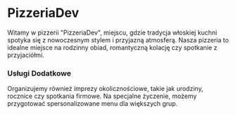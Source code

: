 # PizzeriaDev

Witamy w pizzerii "PizzeriaDev", miejscu, gdzie tradycja włoskiej kuchni spotyka się z nowoczesnym stylem i przyjazną atmosferą. Nasza pizzeria to idealne miejsce na rodzinny obiad, romantyczną kolację czy spotkanie z przyjaciółmi.

### Usługi Dodatkowe

Organizujemy również imprezy okolicznościowe, takie jak urodziny, rocznice czy spotkania firmowe. Na specjalne życzenie, możemy przygotować spersonalizowane menu dla większych grup.

